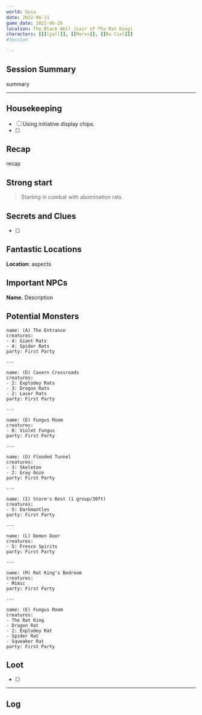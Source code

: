 ```yaml
--- 
world: Guia 
date: 2022-06-11 
game_date: 2022-06-26
location: The Black Well (Lair of The Rat King) 
characters: [[[lyall]], [[Marxx]], [[Ru Ciel]]] 
#Session

--- 
```


## Session Summary 

summary

--- 
## Housekeeping 
- [ ] Using initiative display chips.
- [ ] 
## Recap 

recap

## Strong start 
> Starting in combat with abomination rats.

## Secrets and Clues 
- [ ] 

## Fantastic Locations
**Location**: aspects

## Important NPCs
**Name.** Description

## Potential Monsters
```encounter-table
name: (A) The Entrance
creatures:
- 4: Giant Rats
- 4: Spider Rats
party: First Party

---

name: (D) Cavern Crossroads
creatures: 
- 2: Explodey Rats
- 3: Dragon Rats
- 2: Laser Rats
party: First Party

---

name: (E) Fungus Room
creatures: 
- 8: Violet Fungus
party: First Party

---

name: (G) Flooded Tunnel
creatures: 
- 3: Skeleton
- 2: Gray Ooze
party: First Party

---

name: (I) Storm's Rest (1 group/30ft)
creatures: 
- 5: Darkmantles
party: First Party

---

name: (L) Demon Door
creatures: 
- 5: Fresco Spirits
party: First Party

---

name: (M) Rat King's Bedroom
creatures: 
- Mimic
party: First Party

---

name: (E) Fungus Room
creatures: 
- The Rat King
- Dragon Rat
- 2: Explodey Rat
- Spider Rat
- Squeaker Rat
party: First Party

```

## Loot 
- [ ]

--- 

## Log